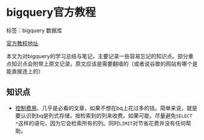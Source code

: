 # bigquery官方教程

标签：bigquery 数据库

[官方教程地址](https://cloud.google.com/bigquery/docs/how-to)

本文为对bigquery的学习总结与笔记，主要记录一些容易忘记的知识点。部分重点知识点会附带上原文记录。原文应该是需要翻墙的（或者说谷歌的网站有哪个是能直接连上的）

## 知识点

* [控制费用](https://cloud.google.com/bigquery/docs/best-practices-costs)，几乎是必看的文章，如果不想在bq上花过多的钱。简单来说，就是要认识到bq是列式存储，按检索到的列来收费。如果可能，尽量避免`SELECT *`这样的语句，因为它会检索所有的列。同时`LIMIT`对节省花费并没有任何帮助。
